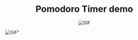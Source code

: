 <h1 align="center">Pomodoro Timer demo</h1>
<p align="center">
	
  <img src="https://github.com/sPappalard/PomodoroTimerApp/blob/main/img1.gif" alt="GIF">
  <p>
	  
  </p>
  <img center src= "https://github.com/sPappalard/PomodoroTimerApp/blob/main/Senza-titolo(1).gif" alt=GIF">
</p>
